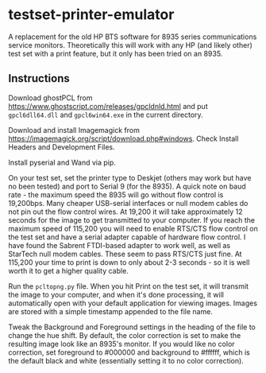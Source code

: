# testset-printer-emulator

A replacement for the old HP BTS software for 8935 series communications service monitors. Theoretically this will work with any HP (and likely other) test set with a print feature, but it only has been tried on an 8935. 

## Instructions

Download ghostPCL from https://www.ghostscript.com/releases/gpcldnld.html and put `gpcl6dll64.dll` and `gpcl6win64.exe` in the current directory.

Download and install Imagemagick from https://imagemagick.org/script/download.php#windows. Check Install Headers and Development Files.

Install pyserial and Wand via pip.

On your test set, set the printer type to Deskjet (others may work but have no been tested) and port to Serial 9 (for the 8935). A quick note on baud rate - the maximum speed the 8935 will go without flow control is 19,200bps. Many cheaper USB-serial interfaces or null modem cables do not pin out the flow control wires. At 19,200 it will take approximately 12 seconds for the image to get transmitted to your computer. If you reach the maximum speed of 115,200 you will need to enable RTS/CTS flow control on the test set and have a serial adapter capable of hardware flow control. I have found the Sabrent FTDI-based adapter to work well, as well as StarTech null modem cables. These seem to pass RTS/CTS just fine. At 115,200 your time to print is down to only about 2-3 seconds - so it is well worth it to get a higher quality cable.

Run the `pcltopng.py` file. When you hit Print on the test set, it will transmit the image to your computer, and when it's done processing, it will automatically open with your default application for viewing images. Images are stored with a simple timestamp appended to the file name.

Tweak the Background and Foreground settings in the heading of the file to change the hue shift. By default, the color correction is set to make the resulting image look like an 8935's monitor. If you would like no color correction, set foreground to #000000 and background to #ffffff, which is the default black and white (essentially setting it to no color correction).